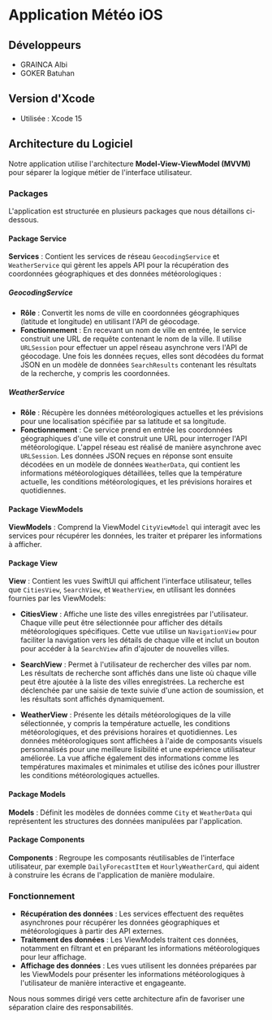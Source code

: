 # Application Météo iOS

## Développeurs
- GRAINCA Albi
- GOKER Batuhan

## Version d'Xcode
- Utilisée : Xcode 15

## Architecture du Logiciel

Notre application utilise l'architecture **Model-View-ViewModel (MVVM)** pour séparer la logique métier de l'interface utilisateur.

### Packages

L'application est structurée en plusieurs packages que nous détaillons ci-dessous.

#### Package Service
**Services** : Contient les services de réseau `GeocodingService` et `WeatherService` qui gèrent les appels API pour la récupération des coordonnées géographiques et des données météorologiques : 

##### GeocodingService

- **Rôle** : Convertit les noms de ville en coordonnées géographiques (latitude et longitude) en utilisant l'API de géocodage.
- **Fonctionnement** : En recevant un nom de ville en entrée, le service construit une URL de requête contenant le nom de la ville. Il utilise `URLSession` pour effectuer un appel réseau asynchrone vers l'API de géocodage. Une fois les données reçues, elles sont décodées du format JSON en un modèle de données `SearchResults` contenant les résultats de la recherche, y compris les coordonnées.

##### WeatherService

- **Rôle** : Récupère les données météorologiques actuelles et les prévisions pour une localisation spécifiée par sa latitude et sa longitude.
- **Fonctionnement** : Ce service prend en entrée les coordonnées géographiques d'une ville et construit une URL pour interroger l'API météorologique. L'appel réseau est réalisé de manière asynchrone avec `URLSession`. Les données JSON reçues en réponse sont ensuite décodées en un modèle de données `WeatherData`, qui contient les informations météorologiques détaillées, telles que la température actuelle, les conditions météorologiques, et les prévisions horaires et quotidiennes.

#### Package ViewModels
**ViewModels** : Comprend la ViewModel `CityViewModel` qui interagit avec les services pour récupérer les données, les traiter et préparer les informations à afficher.

#### Package View
**View** : Contient les vues SwiftUI qui affichent l'interface utilisateur, telles que `CitiesView`, `SearchView`, et `WeatherView`, en utilisant les données fournies par les ViewModels:

- **CitiesView** : Affiche une liste des villes enregistrées par l'utilisateur. Chaque ville peut être sélectionnée pour afficher des détails météorologiques spécifiques. Cette vue utilise un `NavigationView` pour faciliter la navigation vers les détails de chaque ville et inclut un bouton pour accéder à la `SearchView` afin d'ajouter de nouvelles villes.

- **SearchView** : Permet à l'utilisateur de rechercher des villes par nom. Les résultats de recherche sont affichés dans une liste où chaque ville peut être ajoutée à la liste des villes enregistrées. La recherche est déclenchée par une saisie de texte suivie d'une action de soumission, et les résultats sont affichés dynamiquement.

- **WeatherView** : Présente les détails météorologiques de la ville sélectionnée, y compris la température actuelle, les conditions météorologiques, et des prévisions horaires et quotidiennes. Les données météorologiques sont affichées à l'aide de composants visuels personnalisés pour une meilleure lisibilité et une expérience utilisateur améliorée. La vue affiche également des informations comme les températures maximales et minimales et utilise des icônes pour illustrer les conditions météorologiques actuelles.

#### Package Models
**Models** : Définit les modèles de données comme `City` et `WeatherData` qui représentent les structures des données manipulées par l'application.

#### Package Components
**Components** : Regroupe les composants réutilisables de l'interface utilisateur, par exemple `DailyForecastItem` et `HourlyWeatherCard`, qui aident à construire les écrans de l'application de manière modulaire.

### Fonctionnement

- **Récupération des données** : Les services effectuent des requêtes asynchrones pour récupérer les données géographiques et météorologiques à partir des API externes.
- **Traitement des données** : Les ViewModels traitent ces données, notamment en filtrant et en préparant les informations météorologiques pour leur affichage.
- **Affichage des données** : Les vues utilisent les données préparées par les ViewModels pour présenter les informations météorologiques à l'utilisateur de manière interactive et engageante.

Nous nous sommes dirigé vers cette architecture afin de favoriser une séparation claire des responsabilités.
